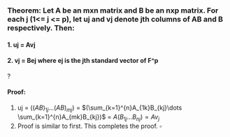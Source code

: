 ### Theorem: Let A be an mxn matrix and B be an nxp matrix. For each j (1<= j <= p), let uj and vj denote jth columns of AB and B respectively. Then:
#### 1. uj = Avj
#### 2. vj = Bej where ej is the jth standard vector of F^p
?
#### Proof: 
1. uj = ($(AB)_{1j}\dots (AB)_{mj})$ = $(\sum_{k=1}^{n}A_{1k}B_{kj}\dots \sum_{k=1}^{n}A_{mk}B_{kj})$ = $A(B_{1j}\dots B_{nj})=Av_{j}$
2. Proof is similar to first.
This completes the proof. $\square$